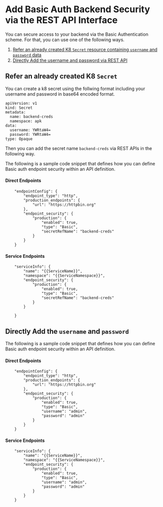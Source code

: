 # Add Basic Auth Backend Security via the REST API Interface


You can secure access to your backend via the Basic Authentication scheme. 
For that, you can use one of the following ways.

1. [Refer an already created  K8 `Secret` resource containing `username` and `password` data](#refer-an-already-created-k8-secret)
2. [Directly Add the username and password via REST API](#directly-add-the-username-and-password)


## Refer an already created  K8 `Secret`

  You can create a k8 secret using the follwing format including your username and password in base64 encoded format.

  ```
  apiVersion: v1
  kind: Secret
  metadata:
    name: backend-creds
    namespace: apk
  data:
    username: YWRtaW4=
    password: YWRtaW4=
  type: Opaque
  ```

  Then you can add the secret name `backend-creds` via REST APIs in the following way.


  The following is a sample code snippet that defines how you can define Basic auth endpoint security within an API definition.

#### Direct Endpoints

  ```
      "endpointConfig": {
          "endpoint_type": "http",
          "production_endpoints": {
              "url": "https://httpbin.org"
          },
          "endpoint_security": {
              "production": {
                  "enabled": true,
                  "type": "Basic",
                  "secretRefName": "backend-creds"
              }
          }
      }
  ```

#### Service Endpoints

  ```
      "serviceInfo": {
          "name": "{{ServiceName}}",
          "namespace": "{{ServiceNamespace}}",
          "endpoint_security": {
              "production": {
                  "enabled": true,
                  "type": "Basic",
                  "secretRefName": "backend-creds"
              }
          }

      }
  ```

## Directly Add the `username` and `password`


The following is a sample code snippet that defines how you can define Basic auth endpoint security within an API definition.

#### Direct Endpoints

```
    "endpointConfig": {
        "endpoint_type": "http",
        "production_endpoints": {
            "url": "https://httpbin.org"
        },
        "endpoint_security": {
            "production": {
                "enabled": true,
                "type": "Basic",
                "username": "admin",
                "password": "admin"
            }
        }
    }
```

#### Service Endpoints

```
    "serviceInfo": {
        "name": "{{ServiceName}}",
        "namespace": "{{ServiceNamespace}}",
        "endpoint_security": {
            "production": {
                "enabled": true,
                "type": "Basic",
                "username": "admin",
                "password": "admin"
            }
        }
    }
```